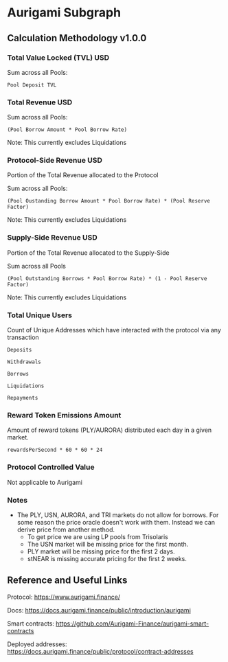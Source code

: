 # Aurigami Subgraph

## Calculation Methodology v1.0.0

### Total Value Locked (TVL) USD

Sum across all Pools:

`Pool Deposit TVL`

### Total Revenue USD

Sum across all Pools:

`(Pool Borrow Amount * Pool Borrow Rate)`

Note: This currently excludes Liquidations

### Protocol-Side Revenue USD

Portion of the Total Revenue allocated to the Protocol

Sum across all Pools:

`(Pool Oustanding Borrow Amount * Pool Borrow Rate) * (Pool Reserve Factor)`

Note: This currently excludes Liquidations

### Supply-Side Revenue USD

Portion of the Total Revenue allocated to the Supply-Side

Sum across all Pools

`(Pool Outstanding Borrows * Pool Borrow Rate) * (1 - Pool Reserve Factor)`

Note: This currently excludes Liquidations

### Total Unique Users

Count of Unique Addresses which have interacted with the protocol via any transaction

`Deposits`

`Withdrawals`

`Borrows`

`Liquidations`

`Repayments`

### Reward Token Emissions Amount

Amount of reward tokens (PLY/AURORA) distributed each day in a given market.

`rewardsPerSecond * 60 * 60 * 24`

### Protocol Controlled Value

Not applicable to Aurigami

### Notes

- The PLY, USN, AURORA, and TRI markets do not allow for borrows. For some reason the price oracle doesn't work with them. Instead we can derive price from another method.
  - To get price we are using LP pools from Trisolaris
  - The USN market will be missing price for the first month.
  - PLY market will be missing price for the first 2 days.
  - stNEAR is missing accurate pricing for the first 2 weeks.

## Reference and Useful Links

Protocol: https://www.aurigami.finance/

Docs: https://docs.aurigami.finance/public/introduction/aurigami

Smart contracts: https://github.com/Aurigami-Finance/aurigami-smart-contracts

Deployed addresses: https://docs.aurigami.finance/public/protocol/contract-addresses
